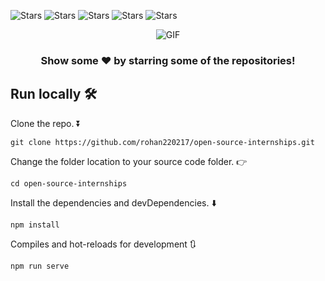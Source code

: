 <img alt="Stars" src="https://img.shields.io/github/stars/rohan220217/open-source-internships?style=flat-square&labelColor=343b41"/> <img alt="Stars" src="https://img.shields.io/github/issues-pr/rohan220217/open-source-internships?style=flat-square&labelColor=343b41"/> <img alt="Stars" src="https://img.shields.io/github/forks/rohan220217/open-source-internships?style=flat-square&labelColor=343b41"/> <img alt="Stars" src="https://img.shields.io/github/issues/rohan220217/open-source-internships?style=flat-square&labelColor=343b41"/> <img alt="Stars" src="https://img.shields.io/github/contributors/rohan220217/open-source-internships?style=flat-square&labelColor=343b41"/>
<div align="center">
<img alt="GIF" src="https://github.com/rohan220217/open-source-internships/blob/main/src/assets/logo2.gif" />
<br/>

### Show some ❤️ by starring some of the repositories!

</div>


## Run locally 🛠

Clone the repo. ⏬
```
git clone https://github.com/rohan220217/open-source-internships.git
```
Change the folder location to your source code folder. 👉
```
cd open-source-internships
```

Install the dependencies and devDependencies. ⬇️
```
npm install
```
Compiles and hot-reloads for development 🔃
```
npm run serve
```
<!--
### Compiles and minifies for production
```
npm run build
```
### Customize configuration
See [Configuration Reference](https://cli.vuejs.org/config/).
-->
